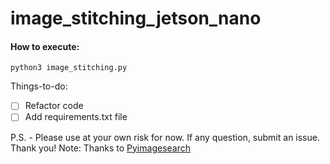 # image_stitching_jetson_nano
#### How to execute:
```
python3 image_stitching.py
```

Things-to-do:
- [ ] Refactor code
- [ ] Add requirements.txt file

P.S. - Please use at your own risk for now. If any question, submit an issue.
Thank you!
Note: Thanks to [Pyimagesearch](https://www.pyimagesearch.com/2016/01/25/real-time-panorama-and-image-stitching-with-opencv/)
